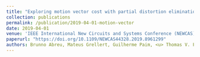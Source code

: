 ```yaml
---
title: "Exploring motion vector cost with partial distortion elimination in sum of absolute differences for HEVC integer motion estimation"
collection: publications
permalink: /publication/2019-04-01-motion-vector
date: 2019-04-01
venue: 'IEEE International New Circuits and Systems Conference (NEWCAS)'
paperurl: "https://doi.org/10.1109/NEWCAS44328.2019.8961299"
authors: Brunno Abreu, Mateus Grellert, Guilherme Paim, <u> Thomas V. Fontanari </u>, Leandro MG Rocha, Eduardo AC Da Costa, Sergio Bampi
---
```

